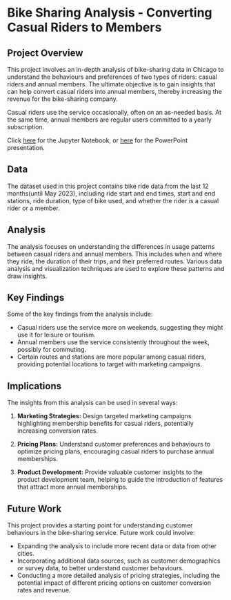 # Bike Sharing Analysis - Converting Casual Riders to Members

## Project Overview

This project involves an in-depth analysis of bike-sharing data in Chicago to understand the behaviours and preferences of two types of riders: casual riders and annual members. The ultimate objective is to gain insights that can help convert casual riders into annual members, thereby increasing the revenue for the bike-sharing company.

Casual riders use the service occasionally, often on an as-needed basis. At the same time, annual members are regular users committed to a yearly subscription.

Click [here](https://github.com/fusaa/Bike_Sharing_Analysis_Converting_Casual_Riders_to_Members/blob/main/bike.ipynb) for the Jupyter Notebook, or [here](https://github.com/fusaa/Bike_Sharing_Analysis_Converting_Casual_Riders_to_Members/blob/main/Cyclistic.ppsx) for the PowerPoint presentation.
## Data

The dataset used in this project contains bike ride data from the last 12 months(until May 2023), including ride start and end times, start and end stations, ride duration, type of bike used, and whether the rider is a casual rider or a member.

## Analysis

The analysis focuses on understanding the differences in usage patterns between casual riders and annual members. This includes when and where they ride, the duration of their trips, and their preferred routes. Various data analysis and visualization techniques are used to explore these patterns and draw insights.

## Key Findings

Some of the key findings from the analysis include:

- Casual riders use the service more on weekends, suggesting they might use it for leisure or tourism.
- Annual members use the service consistently throughout the week, possibly for commuting.
- Certain routes and stations are more popular among casual riders, providing potential locations to target with marketing campaigns.

## Implications

The insights from this analysis can be used in several ways:

1. **Marketing Strategies:** Design targeted marketing campaigns highlighting membership benefits for casual riders, potentially increasing conversion rates.

2. **Pricing Plans:** Understand customer preferences and behaviours to optimize pricing plans, encouraging casual riders to purchase annual memberships.

3. **Product Development:** Provide valuable customer insights to the product development team, helping to guide the introduction of features that attract more annual memberships.

## Future Work

This project provides a starting point for understanding customer behaviours in the bike-sharing service. Future work could involve:

- Expanding the analysis to include more recent data or data from other cities.
- Incorporating additional data sources, such as customer demographics or survey data, to better understand customer behaviours.
- Conducting a more detailed analysis of pricing strategies, including the potential impact of different pricing options on customer conversion rates and revenue.

